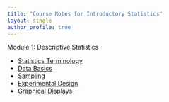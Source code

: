 ```yaml
---
title: "Course Notes for Introductory Statistics"
layout: single
author_profile: true
---
```


Module 1: Descriptive Statistics
- <a href="https://lgpcappiello.github.io/teaching/IntroStats/descriptives/terminology" target="blank">Statistics Terminology</a>
- <a href="https://lgpcappiello.github.io/teaching/IntroStats/descriptives/databasics" target="blank">Data Basics</a>
- <a href="https://lgpcappiello.github.io/teaching/IntroStats/descriptives/sampling" target="blank">Sampling</a>
- <a href="https://lgpcappiello.github.io/teaching/IntroStats/descriptives/design" target="blank">Experimental Design</a>
- <a href="https://lgpcappiello.github.io/teaching/IntroStats/descriptives/plots.html" target="blank">Graphical Displays</a>